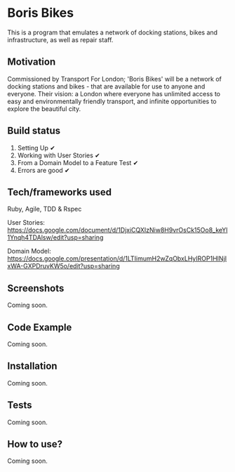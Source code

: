 # Boris Bikes #

This is a program that emulates a network of docking stations, bikes and infrastructure, as well as repair staff.

## Motivation ##

Commissioned by Transport For London; 'Boris Bikes' will be a network of docking stations and bikes - that are available for use to anyone and everyone. Their vision: a London where everyone has unlimited access to easy and environmentally friendly transport, and infinite opportunities to explore the beautiful city.

## Build status ##
1. Setting Up ✔
2. Working with User Stories ✔
3. From a Domain Model to a Feature Test ✔
4. Errors are good ✔

## Tech/frameworks used ##
Ruby, Agile, TDD & Rspec

User Stories:
https://docs.google.com/document/d/1DjxiCQXIzNiw8H9vrOsCk15Oo8_keYl1Ynqh4TDAlsw/edit?usp=sharing

Domain Model:
https://docs.google.com/presentation/d/1LTIimumH2wZqObxLHyIROP1HINjIxWA-GXPDruvKW5o/edit?usp=sharing

## Screenshots ##
Coming soon.

## Code Example ##
Coming soon.

## Installation ##
Coming soon.

## Tests ##
Coming soon.

## How to use? ##
Coming soon.
